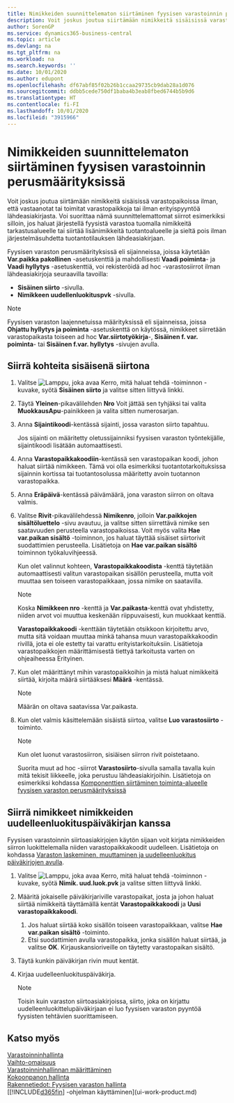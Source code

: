 ```yaml
---
title: Nimikkeiden suunnittelematon siirtäminen fyysisen varastoinnin perusmäärityksissä | Microsoft Docs
description: Voit joskus joutua siirtämään nimikkeitä sisäisissä varastopaikoissa, ilman, että vastaanotat tai toimitat varastopaikkoja, ilman erityispyyntöä lähdeasiakirjasta. Voi suorittaa nämä suunnittelemattomat siirrot esimerkiksi silloin, jos haluat järjestellä fyysistä varastoa tuomalla nimikkeitä tarkastusalueelle tai siirtää lisänimikkeitä tuotantoalueelle ja sieltä pois ilman järjestelmäsuhdetta tuotantotilauksen lähdeasiakirjaan.
author: SorenGP
ms.service: dynamics365-business-central
ms.topic: article
ms.devlang: na
ms.tgt_pltfrm: na
ms.workload: na
ms.search.keywords: ''
ms.date: 10/01/2020
ms.author: edupont
ms.openlocfilehash: df67abf85f02b26b1ccaa29735cb9dab28a1d076
ms.sourcegitcommit: ddbb5cede750df1baba4b3eab8fbed6744b5b9d6
ms.translationtype: HT
ms.contentlocale: fi-FI
ms.lasthandoff: 10/01/2020
ms.locfileid: "3915966"
---
```

# <a name="move-items-ad-hoc-in-basic-warehouse-configurations"></a>Nimikkeiden suunnittelematon siirtäminen fyysisen varastoinnin perusmäärityksissä
Voit joskus joutua siirtämään nimikkeitä sisäisissä varastopaikoissa ilman, että vastaanotat tai toimitat varastopaikkoja tai ilman erityispyyntöä lähdeasiakirjasta. Voi suorittaa nämä suunnittelemattomat siirrot esimerkiksi silloin, jos haluat järjestellä fyysistä varastoa tuomalla nimikkeitä tarkastusalueelle tai siirtää lisänimikkeitä tuotantoalueelle ja sieltä pois ilman järjestelmäsuhdetta tuotantotilauksen lähdeasiakirjaan.  

Fyysisen varaston perusmäärityksissä eli sijainneissa, joissa käytetään **Var.paikka pakollinen** -asetuskenttiä ja mahdollisesti **Vaadi poiminta**- ja **Vaadi hyllytys** -asetuskenttiä, voi rekisteröidä ad hoc -varastosiirrot ilman lähdeasiakirjoja seuraavilla tavoilla:  

- **Sisäinen siirto** -sivulla.  
- **Nimikkeen uudellenluokituspvk** -sivulla.  

> [!NOTE]  
>  Fyysisen varaston laajennetuissa määrityksissä eli sijainneissa, joissa **Ohjattu hyllytys ja poiminta** -asetuskenttä on käytössä, nimikkeet siirretään varastopaikasta toiseen ad hoc **Var.siirtotyökirja**-, **Sisäinen f. var. poiminta**- tai **Sisäinen f.var. hyllytys** -sivujen avulla.  

## <a name="to-move-items-as-an-internal-movement"></a>Siirrä kohteita sisäisenä siirtona  
1.  Valitse ![Lamppu, joka avaa Kerro, mitä haluat tehdä -toiminnon](media/ui-search/search_small.png "Kerro, mitä haluat tehdä") -kuvake, syötä **Sisäinen siirto** ja valitse sitten liittyvä linkki.  
2.  Täytä **Yleinen**-pikavälilehden **Nro** Voit jättää sen tyhjäksi tai valita **MuokkausApu**-painikkeen ja valita sitten numerosarjan.  
3.  Anna **Sijaintikoodi**-kentässä sijainti, jossa varaston siirto tapahtuu.  

    Jos sijainti on määritetty oletussijainniksi fyysisen varaston työntekijälle, sijaintikoodi lisätään automaattisesti.  
4.  Anna **Varastopaikkakoodiin**-kentässä sen varastopaikan koodi, johon haluat siirtää nimikkeen. Tämä voi olla esimerkiksi tuotantotarkoituksissa sijainnin kortissa tai tuotantosolussa määritetty avoin tuotannon varastopaikka.  
5.  Anna **Eräpäivä**-kentässä päivämäärä, jona varaston siirron on oltava valmis.  
6.  Valitse **Rivit**-pikavälilehdessä **Nimikenro**, jolloin **Var.paikkojen sisältöluettelo** -sivu avautuu, ja valitse sitten siirrettävä nimike sen saatavuuden perusteella varastopaikoissa. Voit myös valita **Hae var.paikan sisältö** -toiminnon, jos haluat täyttää sisäiset siirtorivit suodattimien perusteella. Lisätietoja on **Hae var.paikan sisältö** toiminnon työkaluvihjeessä.   

    Kun olet valinnut kohteen, **Varastopaikkakoodista** -kenttä täytetään automaattisesti valitun varastopaikan sisällön perusteella, mutta voit muuttaa sen toiseen varastopaikkaan, jossa nimike on saatavilla.  

    > [!NOTE]  
    >  Koska **Nimikkeen nro** -kenttä ja **Var.paikasta**-kenttä ovat yhdistetty, niiden arvot voi muuttua keskenään riippuvaisesti, kun muokkaat kenttiä.  

    **Varastopaikkakoodi** -kenttään täytetään otsikkoon kirjoitettu arvo, mutta sitä voidaan muuttaa minkä tahansa muun varastopaikkakoodin rivillä, jota ei ole estetty tai varattu erityistarkoituksiin. Lisätietoja varastopaikkojen määrittämisestä tiettyä tarkoitusta varten on ohjeaiheessa Erityinen.  
7.  Kun olet määrittänyt mihin varastopaikkoihin ja mistä haluat nimikkeitä siirtää, kirjoita määrä siirtääksesi **Määrä** -kentässä.  

    > [!NOTE]  
    >  Määrän on oltava saatavissa Var.paikasta.  

8.  Kun olet valmis käsittelemään sisäistä siirtoa, valitse **Luo varastosiirto** -toiminto.  

    > [!NOTE]  
    >  Kun olet luonut varastosiirron, sisiäisen siirron rivit poistetaano.  

    Suorita muut ad hoc -siirrot **Varastosiirto**-sivulla samalla tavalla kuin mitä tekisit liikkeelle, joka perustuu lähdeasiakirjoihin. Lisätietoja on esimerkiksi kohdassa [Komponenttien siirtäminen toiminta-alueelle fyysisen varaston perusmäärityksissä](warehouse-how-to-move-components-to-an-operation-area-in-basic-warehousing.md)  

## <a name="to-move-items-with-the-item-reclassification-journal"></a>Siirrä nimikkeet nimikkeiden uudelleenluokituspäiväkirjan kanssa
Fyysisen varastoinnin siirtoasiakirjojen käytön sijaan voit kirjata nimikkeiden siirron luokittelemalla niiden varastopaikkakoodit uudelleen. Lisätietoja on kohdassa [Varaston laskeminen, muuttaminen ja uudelleenluokitus päiväkirjojen avulla](inventory-how-count-adjust-reclassify.md).   
1.  Valitse ![Lamppu, joka avaa Kerro, mitä haluat tehdä -toiminnon](media/ui-search/search_small.png "Kerro, mitä haluat tehdä") -kuvake, syötä **Nimik. uud.luok.pvk** ja valitse sitten liittyvä linkki.  
2.  Määritä jokaiselle päiväkirjariville varastopaikat, josta ja johon haluat siirtää nimikkeitä täyttämällä kentät **Varastopaikkakoodi** ja **Uusi varastopaikkakoodi**.  

    1.  Jos haluat siirtää koko sisällön toiseen varastopaikkaan, valitse **Hae var.paikan sisältö** -toiminto.  
    2.  Etsi suodattimien avulla varastopaikka, jonka sisällön haluat siirtää, ja valitse **OK**. Kirjauskansioriveille on täytetty varastopaikan sisältö.  
3.  Täytä kunkin päiväkirjan rivin muut kentät.   
4.  Kirjaa uudelleenluokituspäiväkirja.  

    > [!NOTE]  
    >  Toisin kuin varaston siirtoasiakirjoissa, siirto, joka on kirjattu uudelleenluokittelupäiväkirjaan ei luo fyysisen varaston pyyntöä fyysisten tehtävien suorittamiseen.  

## <a name="see-also"></a>Katso myös  
[Varastoinninhallinta](warehouse-manage-warehouse.md)  
[Vaihto-omaisuus](inventory-manage-inventory.md)  
[Varastoinninhallinnan määrittäminen](warehouse-setup-warehouse.md)     
[Kokoonpanon hallinta](assembly-assemble-items.md)    
[Rakennetiedot: Fyysisen varaston hallinta](design-details-warehouse-management.md)  
[[!INCLUDE[d365fin](includes/d365fin_md.md)] -ohjelman käyttäminen](ui-work-product.md)
